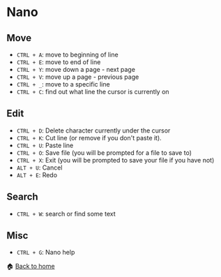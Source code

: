 Nano
======

Move
------

- `CTRL + A`: move to beginning of line
- `CTRL + E`: move to end of line
- `CTRL + Y`: move down a page - next page
- `CTRL + V`: move up a page - previous page
- `CTRL + _`: move to a specific line
- `CTRL + C`: find out what line the cursor is currently on

Edit
------

- `CTRL + D`: Delete character currently under the cursor
- `CTRL + K`: Cut line (or remove if you don't paste it).
- `CTRL + U`: Paste line
- `CTRL + O`: Save file (you will be prompted for a file to save to)
- `CTRL + X`: Exit (you will be prompted to save your file if you have not)
- `ALT + U`: Cancel
- `ALT + E`: Redo

Search
------

- `CTRL + W`: search or find some text

Misc
------

- `CTRL + G`: Nano help


:house: [Back to home](../../)